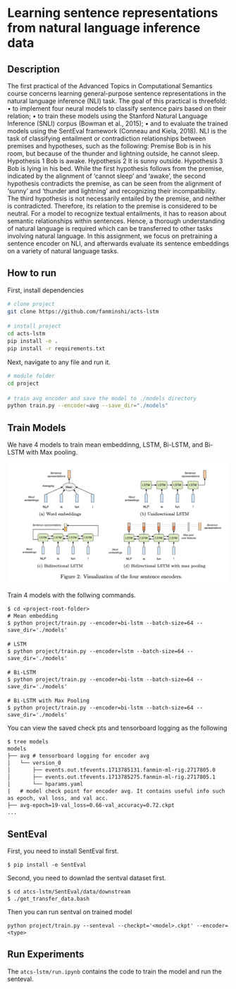  # Learning sentence representations from natural language inference data   
 
## Description   

The first practical of the Advanced Topics in Computational Semantics course concerns learning
general-purpose sentence representations in the natural language inference (NLI) task. The goal
of this practical is threefold:
• to implement four neural models to classify sentence pairs based on their relation;
• to train these models using the Stanford Natural Language Inference (SNLI) corpus (Bowman
et al., 2015);
• and to evaluate the trained models using the SentEval framework (Conneau and Kiela, 2018).
NLI is the task of classifying entailment or contradiction relationships between premises and
hypotheses, such as the following:
Premise Bob is in his room, but because of the thunder and lightning outside, he cannot sleep.
Hypothesis 1 Bob is awake.
Hypothesis 2 It is sunny outside.
Hypothesis 3 Bob is lying in his bed.
While the first hypothesis follows from the premise, indicated by the alignment of ‘cannot sleep’
and ‘awake’, the second hypothesis contradicts the premise, as can be seen from the alignment of
‘sunny’ and ‘thunder and lightning’ and recognizing their incompatibility. The third hypothesis is
not necessarily entailed by the premise, and neither is contradicted. Therefore, its relation to the
premise is considered to be neutral.
For a model to recognize textual entailments, it has to reason about semantic relationships
within sentences. Hence, a thorough understanding of natural language is required which can be
transferred to other tasks involving natural language. In this assignment, we focus on pretraining
a sentence encoder on NLI, and afterwards evaluate its sentence embeddings on a variety of natural
language tasks.

## How to run   
First, install dependencies   
```bash
# clone project   
git clone https://github.com/fanminshi/acts-lstm

# install project   
cd acts-lstm
pip install -e .   
pip install -r requirements.txt
 ```   
 Next, navigate to any file and run it.   
 ```bash
# module folder
cd project

# train avg encoder and save the model to ./models directory
python train.py --encoder=avg --save_dir="./models"   
```

## Train Models

We have 4 models to train mean embeddinng, LSTM, Bi-LSTM, and Bi-LSTM with Max pooling.

![Encoders](./encoders.png)

Train 4 models with the follwing commands.

```
$ cd <project-root-folder>
# Mean embedding
$ python project/train.py --encoder=bi-lstm --batch-size=64 --save_dir='./models'

# LSTM
$ python project/train.py --encoder=lstm --batch-size=64 --save_dir='./models'

# Bi-LSTM
$ python project/train.py --encoder=bi-lstm --batch-size=64 --save_dir='./models'

# Bi-LSTM with Max Pooling
$ python project/train.py --encoder=bi-lstm --batch-size=64 --save_dir='./models'
```

You can view the saved check pts and tensorboard logging as the following

```
$ tree models
models
├── avg # tensorboard logging for encoder avg
│   └── version_0
│       ├── events.out.tfevents.1713785131.fanmin-ml-rig.2717805.0
│       ├── events.out.tfevents.1713785275.fanmin-ml-rig.2717805.1
│       └── hparams.yaml
|   # model check point for encoder avg. It contains useful info such as epoch, val loss, and val acc.
├── avg-epoch=19-val_loss=0.66-val_accuracy=0.72.ckpt
...
```

## SentEval

First, you need to install SentEval first.

```
$ pip install -e SentEval 
```

Second, you need to downlad the sentval dataset first.

```
$ cd atcs-lstm/SentEval/data/downstream
$ ./get_transfer_data.bash
```

Then you can run sentval on trained model

```
python project/train.py --senteval --checkpt='<model>.ckpt' --encoder=<type>
```


## Run Experiments 

The `atcs-lstm/run.ipynb` contains the code to train the model and run the senteval.